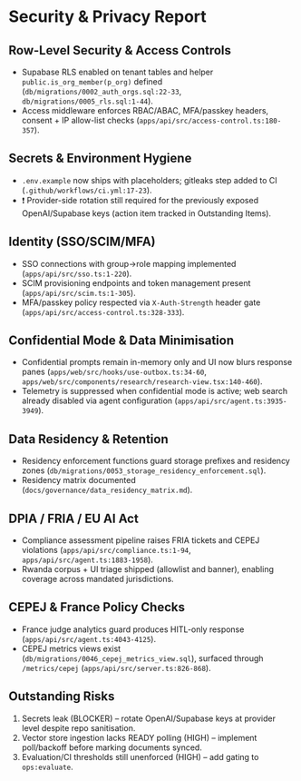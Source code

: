 # Security & Privacy Report

## Row-Level Security & Access Controls
- Supabase RLS enabled on tenant tables and helper `public.is_org_member(p_org)` defined (`db/migrations/0002_auth_orgs.sql:22-33`, `db/migrations/0005_rls.sql:1-44`).
- Access middleware enforces RBAC/ABAC, MFA/passkey headers, consent + IP allow-list checks (`apps/api/src/access-control.ts:180-357`).

## Secrets & Environment Hygiene
- `.env.example` now ships with placeholders; gitleaks step added to CI (`.github/workflows/ci.yml:17-23`).
- ❗ Provider-side rotation still required for the previously exposed OpenAI/Supabase keys (action item tracked in Outstanding Items).

## Identity (SSO/SCIM/MFA)
- SSO connections with group→role mapping implemented (`apps/api/src/sso.ts:1-220`).
- SCIM provisioning endpoints and token management present (`apps/api/src/scim.ts:1-305`).
- MFA/passkey policy respected via `X-Auth-Strength` header gate (`apps/api/src/access-control.ts:328-333`).

## Confidential Mode & Data Minimisation
- Confidential prompts remain in-memory only and UI now blurs response panes (`apps/web/src/hooks/use-outbox.ts:34-60`, `apps/web/src/components/research/research-view.tsx:140-460`).
- Telemetry is suppressed when confidential mode is active; web search already disabled via agent configuration (`apps/api/src/agent.ts:3935-3949`).

## Data Residency & Retention
- Residency enforcement functions guard storage prefixes and residency zones (`db/migrations/0053_storage_residency_enforcement.sql`).
- Residency matrix documented (`docs/governance/data_residency_matrix.md`).

## DPIA / FRIA / EU AI Act
- Compliance assessment pipeline raises FRIA tickets and CEPEJ violations (`apps/api/src/compliance.ts:1-94`, `apps/api/src/agent.ts:1883-1958`).
- Rwanda corpus + UI triage shipped (allowlist and banner), enabling coverage across mandated jurisdictions.

## CEPEJ & France Policy Checks
- France judge analytics guard produces HITL-only response (`apps/api/src/agent.ts:4043-4125`).
- CEPEJ metrics views exist (`db/migrations/0046_cepej_metrics_view.sql`), surfaced through `/metrics/cepej` (`apps/api/src/server.ts:826-868`).

## Outstanding Risks
1. Secrets leak (BLOCKER) – rotate OpenAI/Supabase keys at provider level despite repo sanitisation.
2. Vector store ingestion lacks READY polling (HIGH) – implement poll/backoff before marking documents synced.
3. Evaluation/CI thresholds still unenforced (HIGH) – add gating to `ops:evaluate`.
